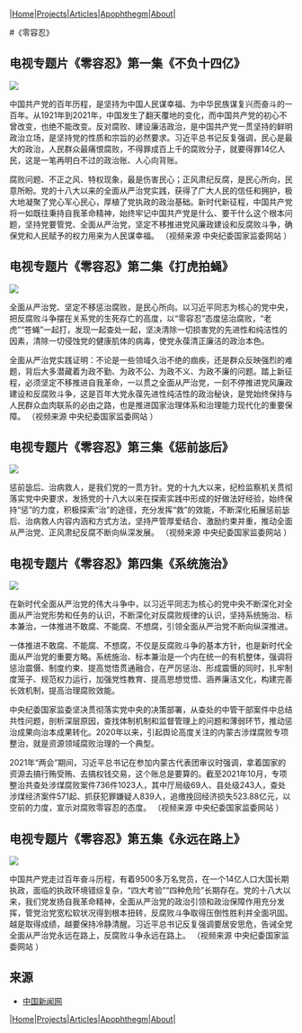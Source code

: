 |[Home](/README.md)|[Projects](/projects.md)|[Articles](/articles.md)|[Apophthegm](/apophthegm.md)|[About](/about.md)|

#《零容忍》

## 电视专题片《零容忍》第一集《不负十四亿》

[![](https://img.youtube.com/vi/OSQDYEUnwIk/0.jpg)](https://www.youtube.com/watch?v=OSQDYEUnwIk "《零容忍》第一集《不负十四亿》")  

中国共产党的百年历程，是坚持为中国人民谋幸福、为中华民族谋复兴而奋斗的一百年。从1921年到2021年，中国发生了翻天覆地的变化，而中国共产党的初心不曾改变，也绝不能改变。反对腐败、建设廉洁政治，是中国共产党一贯坚持的鲜明政治立场，是坚持党的性质和宗旨的必然要求。习近平总书记反复强调，民心是最大的政治，人民群众最痛恨腐败，不得罪成百上千的腐败分子，就要得罪14亿人民，这是一笔再明白不过的政治账、人心向背账。

腐败问题、不正之风、特权现象，最是伤害民心；正风肃纪反腐，是民心所向，民意所盼。党的十八大以来的全面从严治党实践，获得了广大人民的信任和拥护，极大地凝聚了党心军心民心，厚植了党执政的政治基础。新时代新征程，中国共产党将一如既往秉持自我革命精神，始终牢记中国共产党是什么、要干什么这个根本问题，坚持党要管党、全面从严治党，坚定不移推进党风廉政建设和反腐败斗争，确保党和人民赋予的权力用来为人民谋幸福。
（视频来源 中央纪委国家监委网站 ）

## 电视专题片《零容忍》第二集《打虎拍蝇》

[![](https://img.youtube.com/vi/yVrS8Gq_BVU/0.jpg)](https://www.youtube.com/watch?v=yVrS8Gq_BVU "《零容忍》第二集《打虎拍蝇》")  

全面从严治党、坚定不移惩治腐败，是民心所向。以习近平同志为核心的党中央，把反腐败斗争摆在关系党的生死存亡的高度，以“零容忍”态度惩治腐败，“老虎”“苍蝇”一起打，发现一起查处一起，坚决清除一切损害党的先进性和纯洁性的因素，清除一切侵蚀党的健康肌体的病毒，使党永葆清正廉洁的政治本色。

全面从严治党实践证明：不论是一些领域久治不绝的痼疾，还是群众反映强烈的难题，背后大多潜藏着为政不勤、为政不公、为政不义、为政不廉的问题。踏上新征程，必须坚定不移推进自我革命，一以贯之全面从严治党，一刻不停推进党风廉政建设和反腐败斗争，这是百年大党永葆先进性纯洁性的政治秘诀，是党始终保持与人民群众血肉联系的必由之路，也是推进国家治理体系和治理能力现代化的重要保障。
（视频来源 中央纪委国家监委网站 ）

## 电视专题片《零容忍》第三集《惩前毖后》

[![](https://img.youtube.com/vi/9AmAR-4v9gk/0.jpg)](https://www.youtube.com/watch?v=9AmAR-4v9gk "《零容忍》第三集《惩前毖后》")  

惩前毖后、治病救人，是我们党的一贯方针。党的十九大以来，纪检监察机关贯彻落实党中央要求，发扬党的十八大以来在探索实践中形成的好做法好经验，始终保持“惩”的力度，积极探索“治”的途径，充分发挥“救”的效能，不断深化拓展惩前毖后、治病救人内容内涵和方式方法，坚持严管厚爱结合、激励约束并重，推动全面从严治党、正风肃纪反腐不断向纵深发展。
（视频来源 中央纪委国家监委网站 ）

## 电视专题片《零容忍》第四集《系统施治》

[![](https://img.youtube.com/vi/yAT23WopBGk/0.jpg)](https://www.youtube.com/watch?v=yAT23WopBGk "《零容忍》第四集《系统施治》")  

在新时代全面从严治党的伟大斗争中，以习近平同志为核心的党中央不断深化对全面从严治党形势和任务的认识，不断深化对反腐败规律的认识，坚持系统施治、标本兼治，一体推进不敢腐、不能腐、不想腐，引领全面从严治党不断向纵深推进。

一体推进不敢腐、不能腐、不想腐，不仅是反腐败斗争的基本方针，也是新时代全面从严治党的重要方略。系统施治、标本兼治是一个内在统一的有机整体，强调将惩治震慑、制度约束、提高觉悟贯通融合，在严厉惩治、形成震慑的同时，扎牢制度笼子、规范权力运行，加强党性教育、提高思想觉悟、涵养廉洁文化，构建完善长效机制，提高治理腐败效能。

中央纪委国家监委坚决贯彻落实党中央的决策部署，从查处的中管干部案件中总结共性问题，剖析深层原因，查找体制机制和监督管理上的问题和薄弱环节，推动惩治成果向治本成果转化。2020年以来，引起舆论高度关注的内蒙古涉煤腐败专项整治，就是资源领域腐败治理的一个典型。

2021年“两会”期间，习近平总书记在参加内蒙古代表团审议时强调，拿着国家的资源去搞行贿受贿、去搞权钱交易，这个账总是要算的。截至2021年10月，专项整治共查处涉煤腐败案件736件1023人，其中厅局级69人、县处级243人，查处涉煤经济案件571起、抓获犯罪嫌疑人839人，追缴挽回经济损失523.88亿元，以空前的力度，宣示对腐败零容忍的态度。
（视频来源 中央纪委国家监委网站 ）

## 电视专题片《零容忍》第五集《永远在路上》

[![](https://img.youtube.com/vi/AcktOX0yc88/0.jpg)](https://www.youtube.com/watch?v=AcktOX0yc88 "《零容忍》第五集《永远在路上》")  

中国共产党走过百年奋斗历程，有着9500多万名党员，在一个14亿人口大国长期执政，面临的执政环境错综复杂，“四大考验”“四种危险”长期存在。党的十八大以来，我们党发扬自我革命精神，全面从严治党的政治引领和政治保障作用充分发挥，管党治党宽松软状况得到根本扭转，反腐败斗争取得压倒性胜利并全面巩固。越是取得成绩，越要保持冷静清醒。习近平总书记反复强调要居安思危，告诫全党全面从严治党永远在路上，反腐败斗争永远在路上。
（视频来源 中央纪委国家监委网站 ）

## 来源

- [中国新闻网](https://www.youtube.com/channel/UCpbfXQsYBJTwq5lCkwGIeuQ/featured)  

|[Home](/README.md)|[Projects](/projects.md)|[Articles](/articles.md)|[Apophthegm](/apophthegm.md)|[About](/about.md)|
